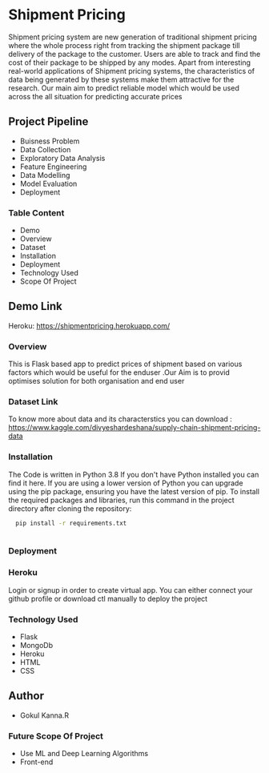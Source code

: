 
# Shipment Pricing 
                
Shipment pricing system are new generation of traditional shipment pricing where the whole process right from tracking the shipment package till delivery of the package to the customer. Users are able to track and find the cost of their package to be shipped by any modes. Apart from interesting real-world applications of Shipment pricing systems, the characteristics of data being generated by these systems make them attractive for the research. Our main aim to predict reliable model which would be used across the all situation for predicting accurate prices


## Project Pipeline

- Buisness Problem
- Data Collection
- Exploratory Data Analysis
- Feature Engineering
- Data Modelling
- Model Evaluation
- Deployment

### Table Content 
- Demo
- Overview
- Dataset
- Installation
- Deployment
- Technology Used
- Scope Of Project

  
## Demo Link

  Heroku: https://shipmentpricing.herokuapp.com/ 

### Overview
This is Flask based app to predict prices of shipment based on various factors  which would be 
useful for the enduser .Our Aim is to provid optimises solution for both organisation and end user

### Dataset Link
To know more about data and its characterstics you can download :
https://www.kaggle.com/divyeshardeshana/supply-chain-shipment-pricing-data
### Installation
The Code is written in Python 3.8 If you don't have Python installed you can find it here. If you are using a lower version of Python you can upgrade using the pip package, ensuring you have the latest version of pip. To install the required packages and libraries, run this command in the project directory after cloning the repository:

```bash
  pip install -r requirements.txt
  
```
### Deployment
### Heroku
Login or signup in order to create virtual app. You can either connect your github profile or download ctl manually to deploy the project    

### Technology Used
- Flask
- MongoDb
- Heroku
- HTML
- CSS
## Author

- Gokul Kanna.R

### Future Scope Of Project
- Use ML and Deep Learning Algorithms
- Front-end
